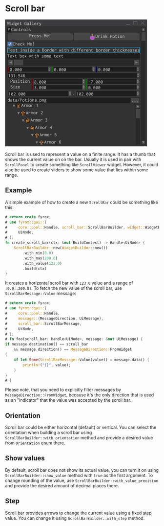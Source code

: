 # Scroll bar 

![scroll bar](scroll_bar.gif)

Scroll bar is used to represent a value on a finite range. It has a thumb that shows the current value on
on the bar. Usually it is used in pair with `ScrollPanel` to create something like
`ScrollViewer` widget. However, it could also be used to create sliders to show some
value that lies within some range.

## Example

A simple example of how to create a new `ScrollBar` could be something like this:

```rust
# extern crate fyrox;
# use fyrox::gui::{
#     core::pool::Handle, scroll_bar::ScrollBarBuilder, widget::WidgetBuilder, BuildContext,
#     UiNode,
# };
fn create_scroll_bar(ctx: &mut BuildContext) -> Handle<UiNode> {
    ScrollBarBuilder::new(WidgetBuilder::new())
        .with_min(0.0)
        .with_max(200.0)
        .with_value(123.0)
        .build(ctx)
}
```

It creates a horizontal scroll bar with `123.0` value and a range of `[0.0..200.0]`. To fetch the new value
of the scroll bar, use `ScrollBarMessage::Value` message:

```rust
# extern crate fyrox;
# use fyrox::gui::{
#     core::pool::Handle,
#     message::{MessageDirection, UiMessage},
#     scroll_bar::ScrollBarMessage,
#     UiNode,
# };
# fn foo(scroll_bar: Handle<UiNode>, message: &mut UiMessage) {
if message.destination() == scroll_bar
    && message.direction() == MessageDirection::FromWidget
{
    if let Some(ScrollBarMessage::Value(value)) = message.data() {
        println!("{}", value);
    }
}
# }
```

Please note, that you need to explicitly filter messages by `MessageDirection::FromWidget`, because it's the only
direction that is used as an "indicator" that the value was accepted by the scroll bar.

## Orientation

Scroll bar could be either horizontal (default) or vertical. You can select the orientation when building
a scroll bar using `ScrollBarBuilder::with_orientation` method and provide a desired value from `Orientation`
enum there.

## Show values

By default, scroll bar does not show its actual value, you can turn it on using `ScrollBarBuilder::show_value`
method with `true` as the first argument. To change rounding of the value, use `ScrollBarBuilder::with_value_precision`
and provide the desired amount of decimal places there.

## Step

Scroll bar provides arrows to change the current value using a fixed step value. You can change it using
`ScrollBarBuilder::with_step` method.